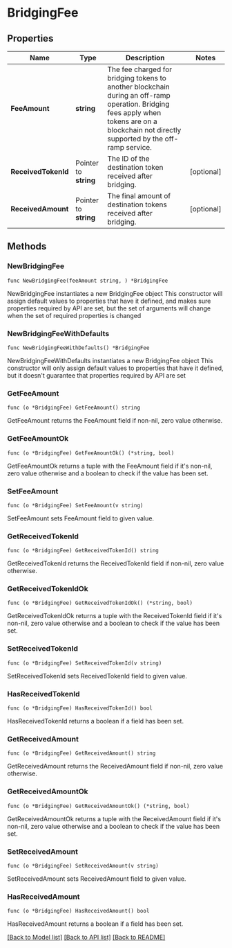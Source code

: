# BridgingFee

## Properties

Name | Type | Description | Notes
------------ | ------------- | ------------- | -------------
**FeeAmount** | **string** | The fee charged for bridging tokens to another blockchain during an off-ramp operation. Bridging fees apply when tokens are on a blockchain not directly supported by the off-ramp service.  | 
**ReceivedTokenId** | Pointer to **string** | The ID of the destination token received after bridging. | [optional] 
**ReceivedAmount** | Pointer to **string** | The final amount of destination tokens received after bridging. | [optional] 

## Methods

### NewBridgingFee

`func NewBridgingFee(feeAmount string, ) *BridgingFee`

NewBridgingFee instantiates a new BridgingFee object
This constructor will assign default values to properties that have it defined,
and makes sure properties required by API are set, but the set of arguments
will change when the set of required properties is changed

### NewBridgingFeeWithDefaults

`func NewBridgingFeeWithDefaults() *BridgingFee`

NewBridgingFeeWithDefaults instantiates a new BridgingFee object
This constructor will only assign default values to properties that have it defined,
but it doesn't guarantee that properties required by API are set

### GetFeeAmount

`func (o *BridgingFee) GetFeeAmount() string`

GetFeeAmount returns the FeeAmount field if non-nil, zero value otherwise.

### GetFeeAmountOk

`func (o *BridgingFee) GetFeeAmountOk() (*string, bool)`

GetFeeAmountOk returns a tuple with the FeeAmount field if it's non-nil, zero value otherwise
and a boolean to check if the value has been set.

### SetFeeAmount

`func (o *BridgingFee) SetFeeAmount(v string)`

SetFeeAmount sets FeeAmount field to given value.


### GetReceivedTokenId

`func (o *BridgingFee) GetReceivedTokenId() string`

GetReceivedTokenId returns the ReceivedTokenId field if non-nil, zero value otherwise.

### GetReceivedTokenIdOk

`func (o *BridgingFee) GetReceivedTokenIdOk() (*string, bool)`

GetReceivedTokenIdOk returns a tuple with the ReceivedTokenId field if it's non-nil, zero value otherwise
and a boolean to check if the value has been set.

### SetReceivedTokenId

`func (o *BridgingFee) SetReceivedTokenId(v string)`

SetReceivedTokenId sets ReceivedTokenId field to given value.

### HasReceivedTokenId

`func (o *BridgingFee) HasReceivedTokenId() bool`

HasReceivedTokenId returns a boolean if a field has been set.

### GetReceivedAmount

`func (o *BridgingFee) GetReceivedAmount() string`

GetReceivedAmount returns the ReceivedAmount field if non-nil, zero value otherwise.

### GetReceivedAmountOk

`func (o *BridgingFee) GetReceivedAmountOk() (*string, bool)`

GetReceivedAmountOk returns a tuple with the ReceivedAmount field if it's non-nil, zero value otherwise
and a boolean to check if the value has been set.

### SetReceivedAmount

`func (o *BridgingFee) SetReceivedAmount(v string)`

SetReceivedAmount sets ReceivedAmount field to given value.

### HasReceivedAmount

`func (o *BridgingFee) HasReceivedAmount() bool`

HasReceivedAmount returns a boolean if a field has been set.


[[Back to Model list]](../README.md#documentation-for-models) [[Back to API list]](../README.md#documentation-for-api-endpoints) [[Back to README]](../README.md)


